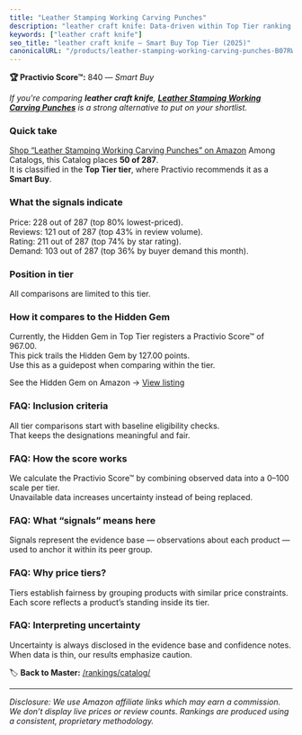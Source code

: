 ```yaml
---
title: "Leather Stamping Working Carving Punches"
description: "leather craft knife: Data-driven within Top Tier ranking using the Practivio Score™. Positioned by quality, value, demand, findability, momentum."
keywords: ["leather craft knife"]
seo_title: "leather craft knife — Smart Buy Top Tier (2025)"
canonicalURL: "/products/leather-stamping-working-carving-punches-B07RWJWB6H/"
---
```


**🏆 Practivio Score™:** 840 — _Smart Buy_


*If you're comparing **leather craft knife**, **[Leather Stamping Working Carving Punches](https://www.amazon.com/dp/B07RWJWB6H?tag=practivio-20)** is a strong alternative to put on your shortlist.*
### Quick take
[Shop “Leather Stamping Working Carving Punches” on Amazon](https://www.amazon.com/dp/B07RWJWB6H?tag=practivio-20)
Among Catalogs, this Catalog places **50 of 287**.  
It is classified in the **Top Tier tier**, where Practivio recommends it as a **Smart Buy**.

### What the signals indicate
Price: 228 out of 287 (top 80% lowest-priced).  
Reviews: 121 out of 287 (top 43% in review volume).  
Rating: 211 out of 287 (top 74% by star rating).  
Demand: 103 out of 287 (top 36% by buyer demand this month).

### Position in tier
All comparisons are limited to this tier.

### How it compares to the Hidden Gem
Currently, the Hidden Gem in Top Tier registers a Practivio Score™ of 967.00.  
This pick trails the Hidden Gem by 127.00 points.  
Use this as a guidepost when comparing within the tier.  

See the Hidden Gem on Amazon → [View listing](https://www.amazon.com/dp/B07TP844VN?tag=practivio-20)

### FAQ: Inclusion criteria
All tier comparisons start with baseline eligibility checks.  
That keeps the designations meaningful and fair.

### FAQ: How the score works
We calculate the Practivio Score™ by combining observed data into a 0–100 scale per tier.  
Unavailable data increases uncertainty instead of being replaced.

### FAQ: What “signals” means here
Signals represent the evidence base — observations about each product — used to anchor it within its peer group.

### FAQ: Why price tiers?
Tiers establish fairness by grouping products with similar price constraints.  
Each score reflects a product’s standing inside its tier.

### FAQ: Interpreting uncertainty
Uncertainty is always disclosed in the evidence base and confidence notes.  
When data is thin, our results emphasize caution.


🏷️ **Back to Master:** [/rankings/catalog/](/rankings/catalog/)

---
_Disclosure: We use Amazon affiliate links which may earn a commission. We don’t display live prices or review counts. Rankings are produced using a consistent, proprietary methodology._
